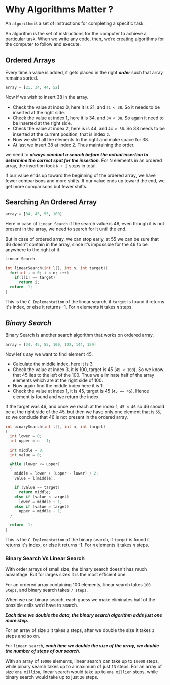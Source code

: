 # Why Algorithms Matter ?

An `algorithm` is a set of instructions for completing a specific task.

An algorithm is the set of instructions for the computer to achieve a particular task. When we write any code, then, we’re creating algorithms for the computer to follow and execute.

## Ordered Arrays

Every time a value is added, it gets placed in the right **_order_** such that array remains sorted.

```py
array = [21, 34, 44, 52]
```

Now if we wish to insert 38 in the array.

- Check the value at index 0, here it is 21, and `21 < 38`. So it needs to be inserted at the right side.
- Check the value at index 1, here it is 34, and `34 < 38`. So again it need to be inserted at the right side.
- Check the value at index 2, here is is 44, and `44 > 38`. So 38 needs to be inserted at the current position, that is index `2`.
- Now we shift all the elements to the right and make space for 38.
- At last we insert 38 at index 2. Thus maintaining the order.

we need to **_always conduct a search before the actual insertion to determine the correct spot for the insertion_**. For N elements in an ordered array, the insertion took `N + 2` steps in total.

If our value ends up toward the beginning of the ordered array, we have fewer comparisons and more shifts. If our value ends up toward the end, we get more comparisons but fewer shifts.

## Searching An Ordered Array

```py
array = [34, 45, 55, 100]
```

Here in case of `Linear Search` if the search value is 46, even though it is not present in the array, we need to search for it until the end.

But in case of ordered array, we can stop early, at 55 we can be sure that 46 doesn't contain in the array, since it’s impossible for the 46 to be anywhere to the right of it.

`Linear Search`

```c
int linearSearch(int l[], int n, int target){
  for(int i = 0; i < n; i++)
    if(l[i] == target)
      return i;
  return -1;
}
```

This is the `C Implementation` of the linear search, if `target` is found it returns it's index, or else it returns -1. For `N` elements it takes `N` steps.

## **_Binary Search_**

Binary Search is another search algorithm that works on ordered array.

```py
array = [34, 45, 55, 100, 122, 144, 159]
```

Now let's say we want to find element 45.

- Calculate the middle index, here it is 3.
- Check the value at index 3, it is 100, target is 45 (`45 < 100`). So we know that 45 lies to the left of the 100. Thus we eliminate half of the array elements which are at the right side of 100.
- Now again find the middle index here it is 1.
- Check the value at index 1, it is 45, target is 45 (`45 == 45`). Hence element is found and we return the index.

If the target was 46, and once we reach at the index 1, `45 < 46` so 46 should be at the right side of the 45, but then we have only one element that is `55`, so we conclude that 46 is not present in the ordered array.

```c
int binarySearch(int l[], int n, int target)
{
  int lower = 0;
  int upper = n - 1;

  int middle = 0;
  int value = 0;

  while (lower <= upper)
  {
    middle = lower + (upper - lower) / 2;
    value = l[middle];

    if (value == target)
      return middle;
    else if (value < target)
      lower = middle + 1;
    else if (value > target)
      upper = middle - 1;
  }

  return -1;
}
```

This is the `C Implementation` of the binary search, if `target` is found it returns it's index, or else it returns -1. For `N` elements it takes `N` steps.

### Binary Search Vs Linear Search

With order arrays of small size, the binary search doesn't has much advantage. But for larges sizes it is the most efficient one.

For an ordered array containing 100 elements, linear search takes `100 Steps`, and binary search takes `7 steps`.

When we use binary search, each guess we make eliminates half of the possible cells we’d have to search.

**_Each time we double the data, the binary search algorithm adds just one more step._**.

For an array of size `3` it takes `2` steps, after we double the size it takes `3` steps and so on.

For `linear search`, **_each time we double the size of the array, we double the number of steps of our search_**.

With an array of `10000` elements, linear search can take up to `10000` steps, while binary search takes up to a maximum of just `13` steps. For an array of size `one million`, linear search would take up to `one million` steps, while binary search would take up to just `20` steps.

